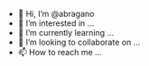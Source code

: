 - 👋 Hi, I’m @abragano
- 👀 I’m interested in ...
- 🌱 I’m currently learning ...
- 💞️ I’m looking to collaborate on ...
- 📫 How to reach me ...

<!---
abragano/abragano is a ✨ special ✨ repository because its `README.md` (this file) appears on your GitHub profile.
You can click the Preview link to take a look at your changes.
--->
